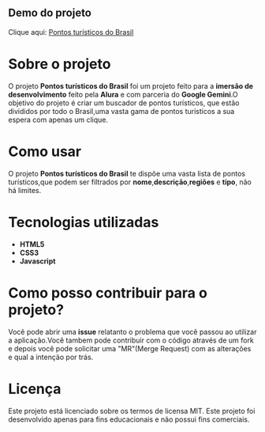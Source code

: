 ## Demo do projeto
Clique aqui: [Pontos turísticos do Brasil](https://pontos-turisticos-do-brasil.vercel.app/)

# Sobre o projeto

O projeto **Pontos turísticos do Brasil** foi um projeto feito para a **imersão de desenvolvimento** feito pela **Alura** e com parceria do **Google Gemini**.O objetivo do projeto é criar um buscador de pontos turísticos, que estão divididos por todo o Brasil,uma vasta gama de pontos turísticos a sua espera com apenas um clique.

# Como usar

O projeto **Pontos turísticos do Brasil** te dispõe uma vasta lista de pontos turísticos,que podem ser filtrados por **nome**,**descrição**,**regiões** e **tipo**, não há limites.

# Tecnologias utilizadas

- **HTML5**
- **CSS3**
- **Javascript**

# Como posso contribuir para o projeto?

Você pode abrir uma **issue** relatanto o problema que você passou ao utilizar a aplicação.Você tambem pode contribuir com o código através de um fork e depois você pode solicitar uma "MR"(Merge Request) com as alterações e qual a intenção por trás.

# Licença 

Este projeto está licenciado sobre os termos de licensa MIT.
Este projeto foi desenvolvido apenas para fins educacionais e não possui fins comerciais.


